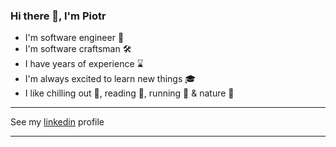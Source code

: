 ### Hi there 👋, I'm Piotr


- I'm software engineer 🚀
- I'm software craftsman 🛠️
- I have years of experience ⌛
- I'm always excited to learn new things 🎓
- I like chilling out 🍺, reading 📖, running 👟 & nature 🌳

---

See my [linkedin](https://www.linkedin.com/in/piotr-jan/) profile

---
